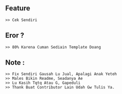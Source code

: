 
## Feature
```
>> Cek Sendiri
```

## Eror ?
```
>> 80% Karena Cuman Sediain Template Doang
```

## Note :
```
>> Fix Sendiri Gausah Lu Jual, Apalagi Anak Yeteh
>> Males Bikin Readme, Seadanya Ae
>> Lu Kasih Tqtq Atau G, Gapeduli
>> Thank Buat Contributor Lain Udah Gw Tulis Ya.
```

